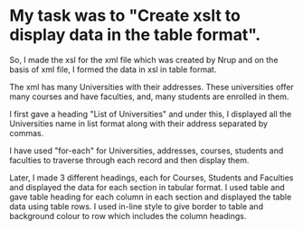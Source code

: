 # My task was to "Create xslt to display data in the table format".

So, I made the xsl for the xml file which was created by Nrup and on the basis of xml file, I formed the data in xsl in table format.

The xml has many Universities with their addresses. These universities offer many courses and have faculties, and, many students are enrolled in them.

I first gave a heading "List of Universities" and under this, I displayed all the Universities name in list format along with their address separated by commas. 

I have used "for-each" for Universities, addresses, courses, students and faculties to traverse through each record and then display them.

Later, I made 3 different headings, each for Courses, Students and Faculties and displayed the data for each section in tabular format. I used table and gave table heading for each column in each section and displayed the table data using table rows. I used in-line style to give border to table and background colour to row which includes the column headings.